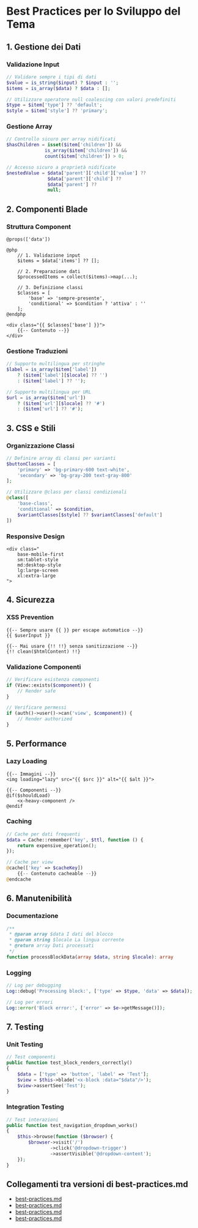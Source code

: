 # Best Practices per lo Sviluppo del Tema

## 1. Gestione dei Dati

### Validazione Input
```php
// Validare sempre i tipi di dati
$value = is_string($input) ? $input : '';
$items = is_array($data) ? $data : [];

// Utilizzare operatore null coalescing con valori predefiniti
$type = $item['type'] ?? 'default';
$style = $item['style'] ?? 'primary';
```

### Gestione Array
```php
// Controllo sicuro per array nidificati
$hasChildren = isset($item['children']) && 
              is_array($item['children']) && 
              count($item['children']) > 0;

// Accesso sicuro a proprietà nidificate
$nestedValue = $data['parent']['child']['value'] ?? 
               $data['parent']['child'] ?? 
               $data['parent'] ?? 
               null;
```

## 2. Componenti Blade

### Struttura Component
```blade
@props(['data'])

@php
    // 1. Validazione input
    $items = $data['items'] ?? [];
    
    // 2. Preparazione dati
    $processedItems = collect($items)->map(...);
    
    // 3. Definizione classi
    $classes = [
        'base' => 'sempre-presente',
        'conditional' => $condition ? 'attiva' : ''
    ];
@endphp

<div class="{{ $classes['base'] }}">
    {{-- Contenuto --}}
</div>
```

### Gestione Traduzioni
```php
// Supporto multilingua per stringhe
$label = is_array($item['label']) 
    ? ($item['label'][$locale] ?? '') 
    : ($item['label'] ?? '');

// Supporto multilingua per URL
$url = is_array($item['url'])
    ? ($item['url'][$locale] ?? '#')
    : ($item['url'] ?? '#');
```

## 3. CSS e Stili

### Organizzazione Classi
```php
// Definire array di classi per varianti
$buttonClasses = [
    'primary' => 'bg-primary-600 text-white',
    'secondary' => 'bg-gray-200 text-gray-800'
];

// Utilizzare @class per classi condizionali
@class([
    'base-class',
    'conditional' => $condition,
    $variantClasses[$style] ?? $variantClasses['default']
])
```

### Responsive Design
```blade
<div class="
    base-mobile-first
    sm:tablet-style
    md:desktop-style
    lg:large-screen
    xl:extra-large
">
```

## 4. Sicurezza

### XSS Prevention
```blade
{{-- Sempre usare {{ }} per escape automatico --}}
{{ $userInput }}

{{-- Mai usare {!! !!} senza sanitizzazione --}}
{!! clean($htmlContent) !!}
```

### Validazione Componenti
```php
// Verificare esistenza componenti
if (View::exists($component)) {
    // Render safe
}

// Verificare permessi
if (auth()->user()->can('view', $component)) {
    // Render authorized
}
```

## 5. Performance

### Lazy Loading
```blade
{{-- Immagini --}}
<img loading="lazy" src="{{ $src }}" alt="{{ $alt }}">

{{-- Componenti --}}
@if($shouldLoad)
    <x-heavy-component />
@endif
```

### Caching
```php
// Cache per dati frequenti
$data = Cache::remember('key', $ttl, function () {
    return expensive_operation();
});

// Cache per view
@cache(['key' => $cacheKey])
    {{-- Contenuto cacheable --}}
@endcache
```

## 6. Manutenibilità

### Documentazione
```php
/**
 * @param array $data I dati del blocco
 * @param string $locale La lingua corrente
 * @return array Dati processati
 */
function processBlockData(array $data, string $locale): array
```

### Logging
```php
// Log per debugging
Log::debug('Processing block:', ['type' => $type, 'data' => $data]);

// Log per errori
Log::error('Block error:', ['error' => $e->getMessage()]);
```

## 7. Testing

### Unit Testing
```php
// Test componenti
public function test_block_renders_correctly()
{
    $data = ['type' => 'button', 'label' => 'Test'];
    $view = $this->blade('<x-block :data="$data"/>');
    $view->assertSee('Test');
}
```

### Integration Testing
```php
// Test interazioni
public function test_navigation_dropdown_works()
{
    $this->browse(function ($browser) {
        $browser->visit('/')
                ->click('@dropdown-trigger')
                ->assertVisible('@dropdown-content');
    });
}
``` 

## Collegamenti tra versioni di best-practices.md
* [best-practices.md](docs/tecnico/filament/best-practices.md)
* [best-practices.md](laravel/Modules/Xot/docs/laraxot/best-practices.md)
* [best-practices.md](laravel/Modules/UI/docs/best-practices.md)
* [best-practices.md](laravel/Themes/One/docs/best-practices.md)

